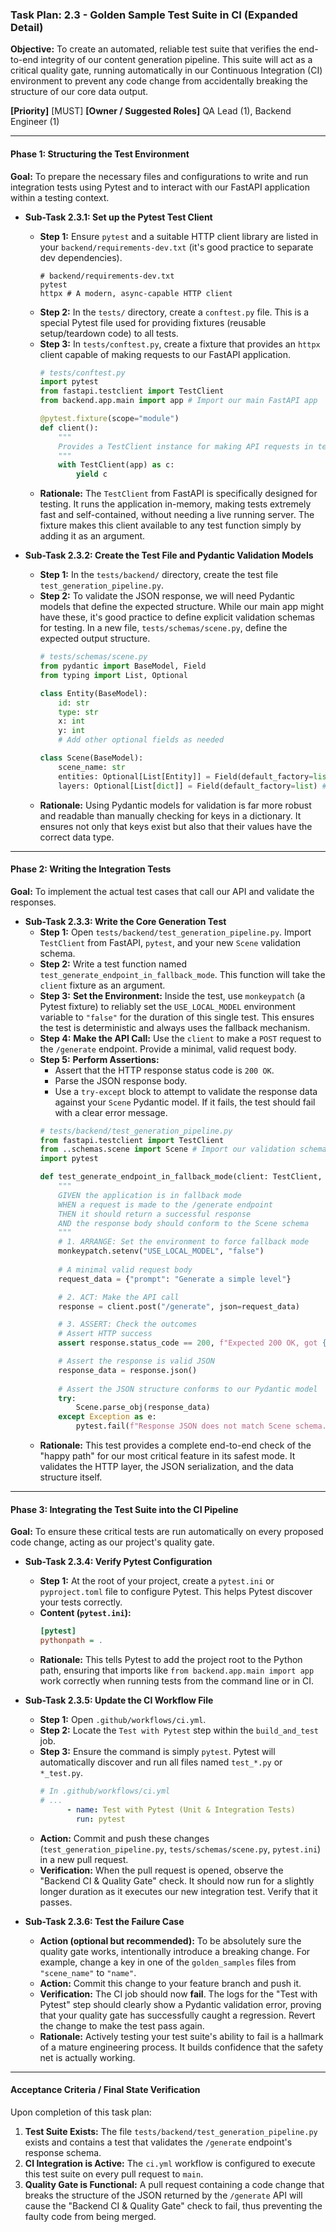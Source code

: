 ### **Task Plan: 2.3 - Golden Sample Test Suite in CI (Expanded Detail)**

**Objective:** To create an automated, reliable test suite that verifies the end-to-end integrity of our content generation pipeline. This suite will act as a critical quality gate, running automatically in our Continuous Integration (CI) environment to prevent any code change from accidentally breaking the structure of our core data output.

**[Priority]** [MUST]
**[Owner / Suggested Roles]** QA Lead (1), Backend Engineer (1)

---

#### **Phase 1: Structuring the Test Environment**

**Goal:** To prepare the necessary files and configurations to write and run integration tests using Pytest and to interact with our FastAPI application within a testing context.

*   **Sub-Task 2.3.1: Set up the Pytest Test Client**
    *   **Step 1:** Ensure `pytest` and a suitable HTTP client library are listed in your `backend/requirements-dev.txt` (it's good practice to separate dev dependencies).
        ```
        # backend/requirements-dev.txt
        pytest
        httpx # A modern, async-capable HTTP client
        ```
    *   **Step 2:** In the `tests/` directory, create a `conftest.py` file. This is a special Pytest file used for providing fixtures (reusable setup/teardown code) to all tests.
    *   **Step 3:** In `tests/conftest.py`, create a fixture that provides an `httpx` client capable of making requests to our FastAPI application.
        ```python
        # tests/conftest.py
        import pytest
        from fastapi.testclient import TestClient
        from backend.app.main import app # Import our main FastAPI app

        @pytest.fixture(scope="module")
        def client():
            """
            Provides a TestClient instance for making API requests in tests.
            """
            with TestClient(app) as c:
                yield c
        ```
    *   **Rationale:** The `TestClient` from FastAPI is specifically designed for testing. It runs the application in-memory, making tests extremely fast and self-contained, without needing a live running server. The fixture makes this client available to any test function simply by adding it as an argument.

*   **Sub-Task 2.3.2: Create the Test File and Pydantic Validation Models**
    *   **Step 1:** In the `tests/backend/` directory, create the test file `test_generation_pipeline.py`.
    *   **Step 2:** To validate the JSON response, we will need Pydantic models that define the expected structure. While our main app might have these, it's good practice to define explicit validation schemas for testing. In a new file, `tests/schemas/scene.py`, define the expected output structure.
        ```python
        # tests/schemas/scene.py
        from pydantic import BaseModel, Field
        from typing import List, Optional

        class Entity(BaseModel):
            id: str
            type: str
            x: int
            y: int
            # Add other optional fields as needed

        class Scene(BaseModel):
            scene_name: str
            entities: Optional[List[Entity]] = Field(default_factory=list)
            layers: Optional[List[dict]] = Field(default_factory=list) # Simplified for testing
        ```
    *   **Rationale:** Using Pydantic models for validation is far more robust and readable than manually checking for keys in a dictionary. It ensures not only that keys exist but also that their values have the correct data type.

---

#### **Phase 2: Writing the Integration Tests**

**Goal:** To implement the actual test cases that call our API and validate the responses.

*   **Sub-Task 2.3.3: Write the Core Generation Test**
    *   **Step 1:** Open `tests/backend/test_generation_pipeline.py`. Import `TestClient` from FastAPI, `pytest`, and your new `Scene` validation schema.
    *   **Step 2:** Write a test function named `test_generate_endpoint_in_fallback_mode`. This function will take the `client` fixture as an argument.
    *   **Step 3:** **Set the Environment:** Inside the test, use `monkeypatch` (a Pytest fixture) to reliably set the `USE_LOCAL_MODEL` environment variable to `"false"` for the duration of this single test. This ensures the test is deterministic and always uses the fallback mechanism.
    *   **Step 4:** **Make the API Call:** Use the `client` to make a `POST` request to the `/generate` endpoint. Provide a minimal, valid request body.
    *   **Step 5:** **Perform Assertions:**
        *   Assert that the HTTP response status code is `200 OK`.
        *   Parse the JSON response body.
        *   Use a `try-except` block to attempt to validate the response data against your `Scene` Pydantic model. If it fails, the test should fail with a clear error message.
        ```python
        # tests/backend/test_generation_pipeline.py
        from fastapi.testclient import TestClient
        from ..schemas.scene import Scene # Import our validation schema
        import pytest

        def test_generate_endpoint_in_fallback_mode(client: TestClient, monkeypatch):
            """
            GIVEN the application is in fallback mode
            WHEN a request is made to the /generate endpoint
            THEN it should return a successful response
            AND the response body should conform to the Scene schema
            """
            # 1. ARRANGE: Set the environment to force fallback mode
            monkeypatch.setenv("USE_LOCAL_MODEL", "false")
            
            # A minimal valid request body
            request_data = {"prompt": "Generate a simple level"}

            # 2. ACT: Make the API call
            response = client.post("/generate", json=request_data)

            # 3. ASSERT: Check the outcomes
            # Assert HTTP success
            assert response.status_code == 200, f"Expected 200 OK, got {response.status_code}"

            # Assert the response is valid JSON
            response_data = response.json()
            
            # Assert the JSON structure conforms to our Pydantic model
            try:
                Scene.parse_obj(response_data)
            except Exception as e:
                pytest.fail(f"Response JSON does not match Scene schema. Error: {e}")
        ```
    *   **Rationale:** This test provides a complete end-to-end check of the "happy path" for our most critical feature in its safest mode. It validates the HTTP layer, the JSON serialization, and the data structure itself.

---

#### **Phase 3: Integrating the Test Suite into the CI Pipeline**

**Goal:** To ensure these critical tests are run automatically on every proposed code change, acting as our project's quality gate.

*   **Sub-Task 2.3.4: Verify Pytest Configuration**
    *   **Step 1:** At the root of your project, create a `pytest.ini` or `pyproject.toml` file to configure Pytest. This helps Pytest discover your tests correctly.
    *   **Content (`pytest.ini`):**
        ```ini
        [pytest]
        pythonpath = .
        ```
    *   **Rationale:** This tells Pytest to add the project root to the Python path, ensuring that imports like `from backend.app.main import app` work correctly when running tests from the command line or in CI.

*   **Sub-Task 2.3.5: Update the CI Workflow File**
    *   **Step 1:** Open `.github/workflows/ci.yml`.
    *   **Step 2:** Locate the `Test with Pytest` step within the `build_and_test` job.
    *   **Step 3:** Ensure the command is simply `pytest`. Pytest will automatically discover and run all files named `test_*.py` or `*_test.py`.
        ```yaml
        # In .github/workflows/ci.yml
        # ...
              - name: Test with Pytest (Unit & Integration Tests)
                run: pytest
        ```
    *   **Action:** Commit and push these changes (`test_generation_pipeline.py`, `tests/schemas/scene.py`, `pytest.ini`) in a new pull request.
    *   **Verification:** When the pull request is opened, observe the "Backend CI & Quality Gate" check. It should now run for a slightly longer duration as it executes our new integration test. Verify that it passes.

*   **Sub-Task 2.3.6: Test the Failure Case**
    *   **Action (optional but recommended):** To be absolutely sure the quality gate works, intentionally introduce a breaking change. For example, change a key in one of the `golden_samples` files from `"scene_name"` to `"name"`.
    *   **Action:** Commit this change to your feature branch and push it.
    *   **Verification:** The CI job should now **fail**. The logs for the "Test with Pytest" step should clearly show a Pydantic validation error, proving that your quality gate has successfully caught a regression. Revert the change to make the test pass again.
    *   **Rationale:** Actively testing your test suite's ability to fail is a hallmark of a mature engineering process. It builds confidence that the safety net is actually working.

---

#### **Acceptance Criteria / Final State Verification**

Upon completion of this task plan:

1.  **Test Suite Exists:** The file `tests/backend/test_generation_pipeline.py` exists and contains a test that validates the `/generate` endpoint's response schema.
2.  **CI Integration is Active:** The `ci.yml` workflow is configured to execute this test suite on every pull request to `main`.
3.  **Quality Gate is Functional:** A pull request containing a code change that breaks the structure of the JSON returned by the `/generate` API will cause the "Backend CI & Quality Gate" check to fail, thus preventing the faulty code from being merged.